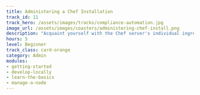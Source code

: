 ```yaml
---
title: Administering a Chef Installation
track_id: 11
track_hero: /assets/images/tracks/compliance-automation.jpg
image_url: /assets/images/coasters/administering-chef-install.png
description: "Acquaint yourself with the Chef server's individual ingredients and how they work together. Learn best practices for securing the server by controlling access to secrets. "
hours: 5
level: Beginner
track_class: card-orange
category: Admin
modules:
- getting-started
- develop-locally
- learn-the-basics
- manage-a-node
---
```

